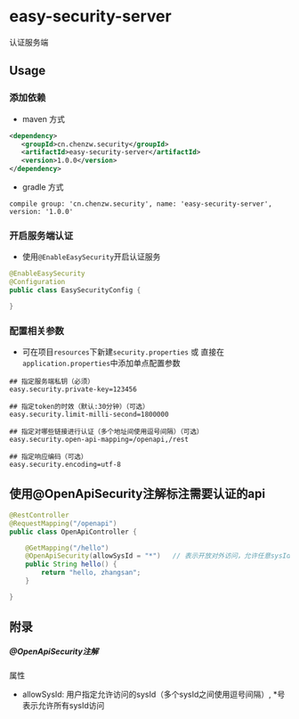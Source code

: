 # easy-security-server

认证服务端

## Usage


### 添加依赖
 
- maven 方式
 
 ``` xml
<dependency>
    <groupId>cn.chenzw.security</groupId>
    <artifactId>easy-security-server</artifactId>
    <version>1.0.0</version>
</dependency>
```

- gradle 方式

```
compile group: 'cn.chenzw.security', name: 'easy-security-server', version: '1.0.0'

```

### 开启服务端认证

- 使用`@EnableEasySecurity`开启认证服务

``` java
@EnableEasySecurity
@Configuration
public class EasySecurityConfig {

}
```

### 配置相关参数

- 可在项目`resources`下新建`security.properties` 或 直接在`application.properties`中添加单点配置参数

``` properties
## 指定服务端私钥（必须）
easy.security.private-key=123456

## 指定token的时效（默认:30分钟）（可选）
easy.security.limit-milli-second=1800000

## 指定对哪些链接进行认证（多个地址间使用逗号间隔）（可选）
easy.security.open-api-mapping=/openapi,/rest

## 指定响应编码（可选）
easy.security.encoding=utf-8
```

## 使用@OpenApiSecurity注解标注需要认证的api

``` java
@RestController
@RequestMapping("/openapi")
public class OpenApiController {

    @GetMapping("/hello")
    @OpenApiSecurity(allowSysId = "*")   // 表示开放对外访问，允许任意sysId
    public String hello() {
        return "hello, zhangsan";
    }

}
```

## 附录

##### @OpenApiSecurity注解

属性
- allowSysId: 用户指定允许访问的sysId（多个sysId之间使用逗号间隔）, *号表示允许所有sysId访问
